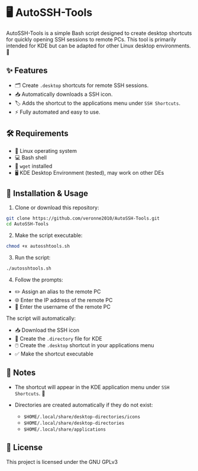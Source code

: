 # 🖥️ AutoSSH-Tools

AutoSSH-Tools is a simple Bash script designed to create desktop shortcuts for quickly opening SSH sessions to remote PCs. This tool is primarily intended for KDE but can be adapted for other Linux desktop environments. 🚀

## ✨ Features

* 🗂️ Create `.desktop` shortcuts for remote SSH sessions.
* 📥 Automatically downloads a SSH icon.
* 🏷️ Adds the shortcut to the applications menu under `SSH Shortcuts`.
* ⚡ Fully automated and easy to use.

## 🛠️ Requirements

* 🐧 Linux operating system
* 💻 Bash shell
* 📡 `wget` installed
* 🖥️ KDE Desktop Environment (tested), may work on other DEs

## 🚀 Installation & Usage

1. Clone or download this repository:

```bash
git clone https://github.com/veronne2010/AutoSSH-Tools.git
cd AutoSSH-Tools
```

2. Make the script executable:

```bash
chmod +x autosshtools.sh
```

3. Run the script:

```bash
./autosshtools.sh
```

4. Follow the prompts:

* ✏️ Assign an alias to the remote PC
* 🌐 Enter the IP address of the remote PC
* 👤 Enter the username of the remote PC

The script will automatically:

* 📥 Download the SSH icon
* 📁 Create the `.directory` file for KDE
* 🖱️ Create the `.desktop` shortcut in your applications menu
* ✅ Make the shortcut executable

## 📝 Notes

* The shortcut will appear in the KDE application menu under `SSH Shortcuts`. 📂
* Directories are created automatically if they do not exist:

  * `$HOME/.local/share/desktop-directories/icons`
  * `$HOME/.local/share/desktop-directories`
  * `$HOME/.local/share/applications`

## 📄 License

This project is licensed under the GNU GPLv3
